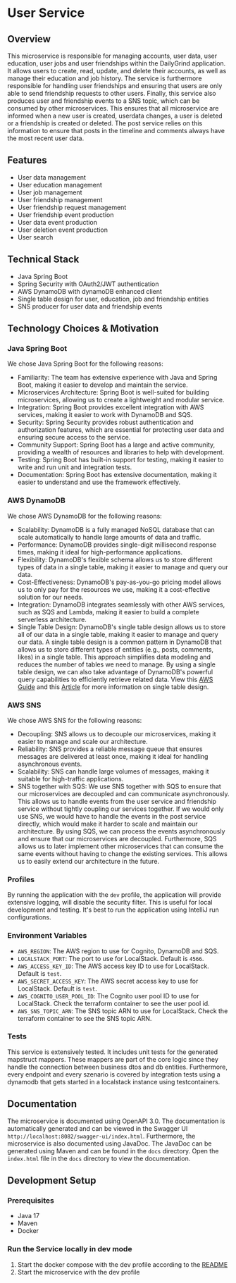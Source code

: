 # User Service

## Overview

This microservice is responsible for managing accounts, user data, user education, user jobs and user friendships within the DailyGrind application. It allows users to create, read, update, and delete their accounts, as well as manage their education and job history. The service is furthermore responsible for handling user friendships and ensuring that users are only able to send friendship requests to other users. Finally, this service also produces user and friendship events to a SNS topic, which can be consumed by other microservices. This ensures that all microservice are informed when a new user is created, userdata changes, a user is deleted or a friendship is created or deleted. The post service relies on this information to ensure that posts in the timeline and comments always have the most recent user data.

## Features

- User data management
- User education management
- User job management
- User friendship management
- User friendship request management
- User friendship event production
- User data event production
- User deletion event production
- User search

## Technical Stack
- Java Spring Boot
- Spring Security with OAuth2/JWT authentication
- AWS DynamoDB with dynamoDB enhanced client
- Single table design for user, education, job and friendship entities
- SNS producer for user data and friendship events

## Technology Choices & Motivation

### Java Spring Boot
We chose Java Spring Boot for the following reasons:
- Familiarity: The team has extensive experience with Java and Spring Boot, making it easier to develop and maintain the service.
- Microservices Architecture: Spring Boot is well-suited for building microservices, allowing us to create a lightweight and modular service.
- Integration: Spring Boot provides excellent integration with AWS services, making it easier to work with DynamoDB and SQS.
- Security: Spring Security provides robust authentication and authorization features, which are essential for protecting user data and ensuring secure access to the service.
- Community Support: Spring Boot has a large and active community, providing a wealth of resources and libraries to help with development.
- Testing: Spring Boot has built-in support for testing, making it easier to write and run unit and integration tests.
- Documentation: Spring Boot has extensive documentation, making it easier to understand and use the framework effectively.

### AWS DynamoDB
We chose AWS DynamoDB for the following reasons:
- Scalability: DynamoDB is a fully managed NoSQL database that can scale automatically to handle large amounts of data and traffic.
- Performance: DynamoDB provides single-digit millisecond response times, making it ideal for high-performance applications.
- Flexibility: DynamoDB's flexible schema allows us to store different types of data in a single table, making it easier to manage and query our data.
- Cost-Effectiveness: DynamoDB's pay-as-you-go pricing model allows us to only pay for the resources we use, making it a cost-effective solution for our needs.
- Integration: DynamoDB integrates seamlessly with other AWS services, such as SQS and Lambda, making it easier to build a complete serverless architecture.
- Single Table Design: DynamoDB's single table design allows us to store all of our data in a single table, making it easier to manage and query our data. A single table design is a common pattern in DynamoDB that allows us to store different types of entities (e.g., posts, comments, likes) in a single table. This approach simplifies data modeling and reduces the number of tables we need to manage. By using a single table design, we can also take advantage of DynamoDB's powerful query capabilities to efficiently retrieve related data. View this [AWS Guide](https://docs.aws.amazon.com/amazondynamodb/latest/developerguide/data-modeling-schema-social-network.html) and this [Article](https://aws.amazon.com/blogs/database/single-table-vs-multi-table-design-in-amazon-dynamodb/) for more information on single table design.

### AWS SNS
We chose AWS SNS for the following reasons:
- Decoupling: SNS allows us to decouple our microservices, making it easier to manage and scale our architecture.
- Reliability: SNS provides a reliable message queue that ensures messages are delivered at least once, making it ideal for handling asynchronous events.
- Scalability: SNS can handle large volumes of messages, making it suitable for high-traffic applications.
- SNS together with SQS: We use SNS together with SQS to ensure that our microservices are decoupled and can communicate asynchronously. This allows us to handle events from the user service and friendship service without tightly coupling our services together. If we would only use SNS, we would have to handle the events in the post service directly, which would make it harder to scale and maintain our architecture. By using SQS, we can process the events asynchronously and ensure that our microservices are decoupled. Furthermore, SQS allows us to later implement other microservices that can consume the same events without having to change the existing services. This allows us to easily extend our architecture in the future.

### Profiles

By running the application with the `dev` profile, the application will provide extensive logging, will disable the security filter. This is useful for local development and testing. It's best to run the application using IntelliJ run configurations.

### Environment Variables
- `AWS_REGION`: The AWS region to use for Cognito, DynamoDB and SQS.
- `LOCALSTACK_PORT`: The port to use for LocalStack. Default is `4566`.
- `AWS_ACCESS_KEY_ID`: The AWS access key ID to use for LocalStack. Default is `test`.
- `AWS_SECRET_ACCESS_KEY`: The AWS secret access key to use for LocalStack. Default is `test`.
- `AWS_COGNITO_USER_POOL_ID`: The Cognito user pool ID to use for LocalStack. Check the terraform container to see the user pool id.
- `AWS_SNS_TOPIC_ARN`: The SNS topic ARN to use for LocalStack. Check the terraform container to see the SNS topic ARN.

### Tests
This service is extensively tested. It includes unit tests for the generated mapstruct mappers. These mappers are part of the core logic since they handle the connection between business dtos and db entities. Furthermore, every endpoint and every szenario is covered by integration tests using a dynamodb that gets started in a localstack instance using testcontainers.

## Documentation

The microservice is documented using OpenAPI 3.0. The documentation is automatically generated and can be viewed in the Swagger UI `http://localhost:8082/swagger-ui/index.html`. Furthermore, the microservice is also documented using JavaDoc. The JavaDoc can be generated using Maven and can be found in the `docs` directory. Open the `index.html` file in the `docs` directory to view the documentation.

## Development Setup

### Prerequisites
- Java 17
- Maven
- Docker

### Run the Service locally in dev mode
1. Start the docker compose with the dev profile according to the [README](../../README.md)
2. Start the microservice with the dev profile
